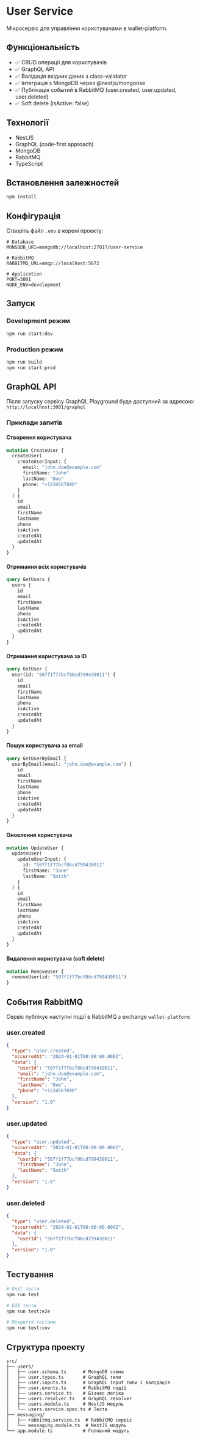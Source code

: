 # User Service

Мікросервіс для управління користувачами в wallet-platform.

## Функціональність

- ✅ CRUD операції для користувачів
- ✅ GraphQL API
- ✅ Валідація вхідних даних з class-validator
- ✅ Інтеграція з MongoDB через @nestjs/mongoose
- ✅ Публікація событий в RabbitMQ (user.created, user.updated, user.deleted)
- ✅ Soft delete (isActive: false)

## Технології

- NestJS
- GraphQL (code-first approach)
- MongoDB
- RabbitMQ
- TypeScript

## Встановлення залежностей

```bash
npm install
```

## Конфігурація

Створіть файл `.env` в корені проекту:

```env
# Database
MONGODB_URI=mongodb://localhost:27017/user-service

# RabbitMQ
RABBITMQ_URL=amqp://localhost:5672

# Application
PORT=3001
NODE_ENV=development
```

## Запуск

### Development режим

```bash
npm run start:dev
```

### Production режим

```bash
npm run build
npm run start:prod
```

## GraphQL API

Після запуску сервісу GraphQL Playground буде доступний за адресою: `http://localhost:3001/graphql`

### Приклади запитів

#### Створення користувача

```graphql
mutation CreateUser {
  createUser(
    createUserInput: {
      email: "john.doe@example.com"
      firstName: "John"
      lastName: "Doe"
      phone: "+1234567890"
    }
  ) {
    id
    email
    firstName
    lastName
    phone
    isActive
    createdAt
    updatedAt
  }
}
```

#### Отримання всіх користувачів

```graphql
query GetUsers {
  users {
    id
    email
    firstName
    lastName
    phone
    isActive
    createdAt
    updatedAt
  }
}
```

#### Отримання користувача за ID

```graphql
query GetUser {
  user(id: "507f1f77bcf86cd799439011") {
    id
    email
    firstName
    lastName
    phone
    isActive
    createdAt
    updatedAt
  }
}
```

#### Пошук користувача за email

```graphql
query GetUserByEmail {
  userByEmail(email: "john.doe@example.com") {
    id
    email
    firstName
    lastName
    phone
    isActive
    createdAt
    updatedAt
  }
}
```

#### Оновлення користувача

```graphql
mutation UpdateUser {
  updateUser(
    updateUserInput: {
      id: "507f1f77bcf86cd799439011"
      firstName: "Jane"
      lastName: "Smith"
    }
  ) {
    id
    email
    firstName
    lastName
    phone
    isActive
    createdAt
    updatedAt
  }
}
```

#### Видалення користувача (soft delete)

```graphql
mutation RemoveUser {
  removeUser(id: "507f1f77bcf86cd799439011")
}
```

## События RabbitMQ

Сервіс публікує наступні події в RabbitMQ з exchange `wallet-platform`:

### user.created

```json
{
  "type": "user.created",
  "occurredAt": "2024-01-01T00:00:00.000Z",
  "data": {
    "userId": "507f1f77bcf86cd799439011",
    "email": "john.doe@example.com",
    "firstName": "John",
    "lastName": "Doe",
    "phone": "+1234567890"
  },
  "version": "1.0"
}
```

### user.updated

```json
{
  "type": "user.updated",
  "occurredAt": "2024-01-01T00:00:00.000Z",
  "data": {
    "userId": "507f1f77bcf86cd799439011",
    "firstName": "Jane",
    "lastName": "Smith"
  },
  "version": "1.0"
}
```

### user.deleted

```json
{
  "type": "user.deleted",
  "occurredAt": "2024-01-01T00:00:00.000Z",
  "data": {
    "userId": "507f1f77bcf86cd799439011"
  },
  "version": "1.0"
}
```

## Тестування

```bash
# Unit тести
npm run test

# E2E тести
npm run test:e2e

# Покриття тестами
npm run test:cov
```

## Структура проекту

```
src/
├── users/
│   ├── user.schema.ts      # MongoDB схема
│   ├── user.types.ts       # GraphQL типи
│   ├── user.inputs.ts      # GraphQL input типи і валідація
│   ├── user.events.ts      # RabbitMQ події
│   ├── users.service.ts    # Бізнес логіка
│   ├── users.resolver.ts   # GraphQL resolver
│   ├── users.module.ts     # NestJS модуль
│   └── users.service.spec.ts # Тести
├── messaging/
│   ├── rabbitmq.service.ts  # RabbitMQ сервіс
│   └── messaging.module.ts  # NestJS модуль
└── app.module.ts           # Головний модуль
```
